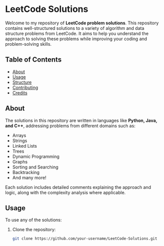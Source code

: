 # LeetCode Solutions

Welcome to my repository of **LeetCode problem solutions**. This repository contains well-structured solutions to a variety of algorithm and data structure problems from LeetCode. It aims to help you understand the approach to solving these problems while improving your coding and problem-solving skills.

## Table of Contents

- [About](#about)
- [Usage](#usage)
- [Structure](#structure)
- [Contributing](#contributing)
- [Credits](#credits)

## About

The solutions in this repository are written in languages like **Python, Java, and C++**, addressing problems from different domains such as:

- Arrays
- Strings
- Linked Lists
- Trees
- Dynamic Programming
- Graphs
- Sorting and Searching
- Backtracking
- And many more!

Each solution includes detailed comments explaining the approach and logic, along with the complexity analysis where applicable.

## Usage

To use any of the solutions:

1. Clone the repository:
   ```bash
   git clone https://github.com/your-username/LeetCode-Solutions.git
